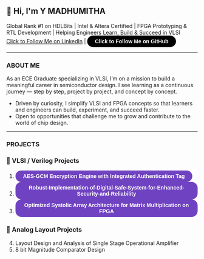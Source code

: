<h2> 👋 Hi, I'm Y MADHUMITHA </h2> 
Global Rank #1 on HDLBits | Intel & Altera Certified | FPGA Prototyping & RTL Development | Helping Engineers Learn, Build & Succeed in VLSI<br>
<a class="libutton" href="https://www.linkedin.com/comm/mynetwork/discovery-see-all?usecase=PEOPLE_FOLLOWS&followMember=y-madhumitha" target="_blank">Click to Follow Me on LinkedIn</a>
| <a href="https://github.com/Y-Madhumitha?tab=followers" target="_blank" style="display:inline-block; padding:7px 20px; text-align:center; color:#ffffff; background-color:#000000; border-radius:16px; text-decoration:none; font-family:Helvetica, sans-serif; font-weight:bold;">Click to Follow Me on GitHub</a>

---

<h3> ABOUT ME </h3>
As an ECE Graduate specializing in VLSI, I’m on a mission to build a meaningful career in semiconductor design. I see learning as a continuous journey — step by step, project by project, and concept by concept.

- Driven by curiosity, I simplify VLSI and FPGA concepts so that learners and engineers can build, experiment, and succeed faster.
- Open to opportunities that challenge me to grow and contribute to the world of chip design.

---

<h3> PROJECTS </h3>

<h3> 🔹 VLSI / Verilog Projects </h3>

1. <a href="https://github.com/Y-Madhumitha/AES-GCM-Encryption-Engine-with-Integrated-Authentication-Tag-Generator" target="_blank" style="display:inline-block; padding:7px 20px; text-align:center; color:#ffffff; background-color:#6f42c1; border-radius:16px; text-decoration:none; font-family:Helvetica, sans-serif; font-weight:bold;"> AES-GCM Encryption Engine with Integrated Authentication Tag</a><br>
2. <a href="https://github.com/Y-Madhumitha/Robust-Implementation-of-Digital-Safe-System-for-Enhanced-Security-and-Reliability" target="_blank" style="display:inline-block; padding:7px 20px; text-align:center; color:#ffffff; background-color:#6f42c1; border-radius:16px; text-decoration:none; font-family:Helvetica, sans-serif; font-weight:bold;"> Robust-Implementation-of-Digital-Safe-System-for-Enhanced-Security-and-Reliability</a><br>
3. <a href="https://github.com/Y-Madhumitha/Optimized-Systolic-Array-Architecture-for-Matrix-Multiplication-on-FPGA" target="_blank" style="display:inline-block; padding:7px 20px; text-align:center; color:#ffffff; background-color:#6f42c1; border-radius:16px; text-decoration:none; font-family:Helvetica, sans-serif; font-weight:bold;"> Optimized Systolic Array Architecture for Matrix Multiplication on FPGA </a>

<h3> 🔹 Analog Layout Projects </h3>

 4. Layout Design and Analysis of Single Stage Operational Amplifier <br>
 5. 8 bit Magnitude Comparator Design

